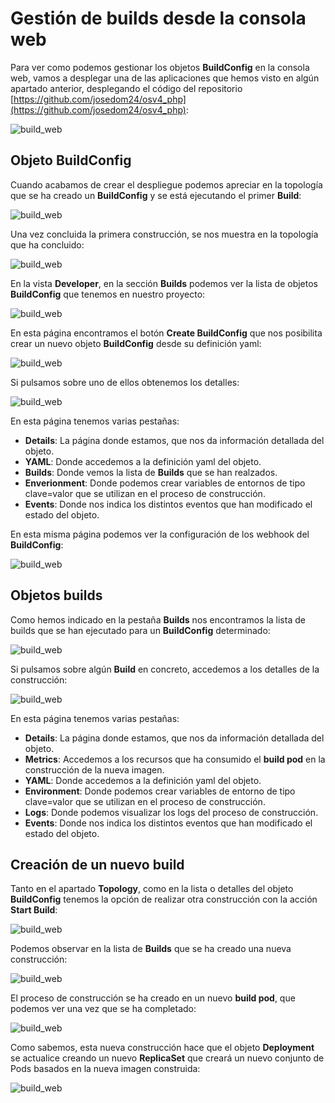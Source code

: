 # Gestión de builds desde la consola web

Para ver como podemos gestionar los objetos **BuildConfig** en la consola web, vamos a desplegar una de las aplicaciones que hemos visto en algún apartado anterior, desplegando el código del repositorio [https://github.com/josedom24/osv4_php](https://github.com/josedom24/osv4_php):

![build_web](img/build_web1.png)

## Objeto BuildConfig

Cuando acabamos de crear el despliegue podemos apreciar en la topología que se ha creado un **BuildConfig** y se está ejecutando el primer **Build**:

![build_web](img/build_web2.png)

Una vez concluida la primera construcción, se nos muestra en la topología que ha concluido:

![build_web](img/build_web3.png)

En la vista **Developer**, en la sección **Builds** podemos ver la lista de objetos **BuildConfig** que tenemos en nuestro proyecto:

![build_web](img/build_web4.png)

En esta página encontramos el botón **Create BuildConfig** que nos posibilita crear un nuevo objeto **BuildConfig** desde su definición yaml:

![build_web](img/build_web5.png)

Si pulsamos sobre uno de ellos obtenemos los detalles:

![build_web](img/build_web6.png)

En esta página tenemos varias pestañas: 
* **Details**: La página donde estamos, que nos da información detallada del objeto.
* **YAML**: Donde accedemos a la definición yaml del objeto.
* **Builds**: Donde vemos la lista de **Builds** que se han realzados.
* **Enverionment**: Donde podemos crear variables de entornos de tipo clave=valor que se utilizan en el proceso de construcción.
* **Events**: Donde nos indica los distintos eventos que han modificado el estado del objeto.

En esta misma página podemos ver la configuración de los webhook del **BuildConfig**:

![build_web](img/build_web7.png)

## Objetos builds

Como hemos indicado en la pestaña **Builds** nos encontramos la lista de builds que se han ejecutado para un **BuildConfig** determinado:

![build_web](img/build_web8.png)

Si pulsamos sobre algún **Build** en concreto, accedemos a los detalles de la construcción:

![build_web](img/build_web9.png)

En esta página tenemos varias pestañas: 
* **Details**: La página donde estamos, que nos da información detallada del objeto.
* **Metrics**: Accedemos a los recursos que ha consumido el **build pod** en la construcción de la nueva imagen.
* **YAML**: Donde accedemos a la definición yaml del objeto.
* **Environment**: Donde podemos crear variables de entorno de tipo clave=valor que se utilizan en el proceso de construcción.
* **Logs**: Donde podemos visualizar los logs del proceso de construcción.
* **Events**: Donde nos indica los distintos eventos que han modificado el estado del objeto.

## Creación de un nuevo build

Tanto en el apartado **Topology**, como en la lista o detalles del objeto **BuildConfig** tenemos la opción de realizar otra construcción con la acción **Start Build**:

![build_web](img/build_web10.png)

Podemos observar en la lista de **Builds** que se ha creado una nueva construcción:

![build_web](img/build_web11.png)

El proceso de construcción se ha creado en un nuevo **build pod**, que podemos ver una vez que se ha completado:

![build_web](img/build_web13.png)

Como sabemos, esta nueva construcción hace que el objeto **Deployment** se actualice creando un nuevo **ReplicaSet** que creará un nuevo conjunto de Pods basados en la nueva imagen construida:

![build_web](img/build_web12.png)